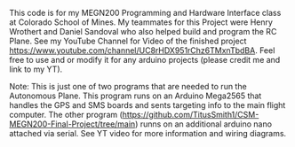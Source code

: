 This code is for my MEGN200 Programming and Hardware Interface class at Colorado School of Mines.
My teammates for this Project were Henry Wrothert and Daniel Sandoval who also helped build and program the RC Plane.
See my YouTube Channel for Video of the finished project https://www.youtube.com/channel/UC8rHDX951rChz6TMxnTbdBA. Feel free to use and or modify it for any arduino projects (please credit me and link to my YT).

Note: This is just one of two programs that are needed to run the Autonomous Plane. This program runs on an Arduino Mega2565 that handles the GPS and SMS boards and sents targeting info to the main flight computer. The other program  (https://github.com/TitusSmith1/CSM-MEGN200-Final-Project/tree/main) runns on an additional arduino nano attached via serial. See YT video for more information and wiring diagrams.
